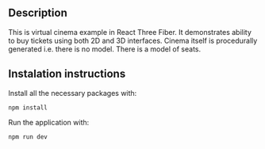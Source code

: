 ## Description

This is virtual cinema example in React Three Fiber. It demonstrates ability to buy tickets using both 2D and 3D interfaces. Cinema itself is procedurally generated i.e. there is no model. There is a model of seats.

## Instalation instructions

Install all the necessary packages with:

`npm install`

Run the application with:

`npm run dev`